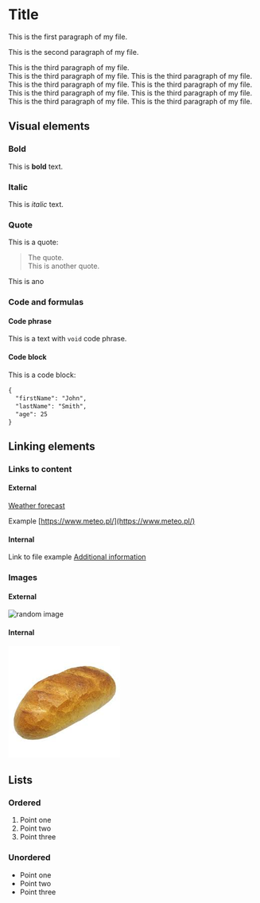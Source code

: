 # Title

This is the first paragraph of my file. 

This is the second paragraph of my file. 

This is the third paragraph of my file.  
This is the third paragraph of my file. This is the third paragraph of my file. This is the third paragraph of my file. This is the third paragraph of my file. This is the third paragraph of my file. This is the third paragraph of my file. 
This is the third paragraph of my file. 
This is the third paragraph of my file. 


## Visual elements 

### Bold 

This is **bold** text. 

### Italic

This is *italic* text. 

### Quote

This is a quote:
> The quote.  
> This is another quote. 

This is ano

### Code and formulas 

#### Code phrase

This is a text with `void` code phrase.

#### Code block

This is a code block: 

```
{
  "firstName": "John",
  "lastName": "Smith",
  "age": 25
}
```


## Linking elements

### Links to content

#### External

[Weather forecast](https://www.meteo.pl/)

Example [https://www.meteo.pl/](https://www.meteo.pl/)

#### Internal 

Link to file example [Additional information](reference.md)

### Images

#### External 

![random image](https://picsum.photos/200)

#### Internal 

![bread](bread1.jpg "Bread")


## Lists

### Ordered

1. Point one
2. Point two
3. Point three


### Unordered

* Point one
* Point two
* Point three









